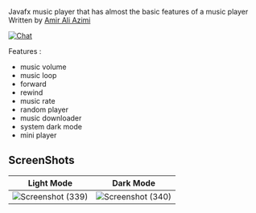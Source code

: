 Javafx music player that has almost the basic features of a music player
Written by [Amir Ali Azimi](https://github.com/AmirAli-AZ)

[![Chat](https://img.shields.io/badge/chat-on%20discord-7289da)](https://discord.gg/UdSrdWeSQP)

Features :
- music volume
- music loop
- forward
- rewind
- music rate
- random player
- music downloader
- system dark mode
- mini player

## ScreenShots

| Light Mode | Dark Mode |
| ---------- | ----------|
| ![Screenshot (339)](https://user-images.githubusercontent.com/84965706/150679742-5c6a2eb2-9cca-4b1d-bed3-21a921f732fc.png) | ![Screenshot (340)](https://user-images.githubusercontent.com/84965706/150679747-91af6612-30d7-461a-a1eb-c90999196730.png)|
